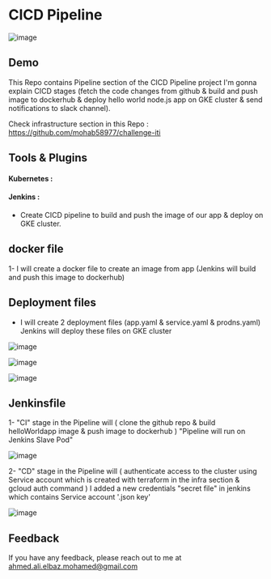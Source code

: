 
# CICD Pipeline

![image](https://drive.google.com/uc?export=view&id=1qQR7wPd1ZI1MnPZbarEP8g6wJEgf2-mH)
## Demo

This Repo contains Pipeline section of the CICD Pipeline project I'm gonna explain CICD stages (fetch the code changes from github & build and push image to dockerhub & deploy hello world node.js app on GKE cluster & send notifications to slack channel).

Check infrastructure section in this Repo : https://github.com/mohab58977/challenge-iti
 

## Tools & Plugins


#### Kubernetes :

#### Jenkins :


  - Create CICD pipeline to build and push the image of our app & deploy  on GKE cluster.




##  docker file

1- I will create a docker file to create an image from app (Jenkins will build and push this image to dockerhub)



## Deployment files

- I will create 2 deployment files (app.yaml & service.yaml & prodns.yaml) Jenkins will deploy these files on GKE cluster

![image](https://drive.google.com/uc?export=view&id=1EvRWeop1S9Sv0S7yPU0UM-B9t9va0H0Y)

![image](https://drive.google.com/uc?export=view&id=1dkauO-iPWkvDX39EraN_lSiti9swX9Kz)

![image](https://drive.google.com/uc?export=view&id=1lYZzIQgIJDpWG20skXmkZEeZDCtcO6FT)


## Jenkinsfile

1- "CI" stage in the Pipeline will ( clone the github repo & build helloWorldapp image & push image to dockerhub ) "Pipeline will run on Jenkins Slave Pod"

![image](https://drive.google.com/uc?export=view&id=1AuAiGGQoVYy-YoCtOOphQoJ-FgRpz65k)

2- "CD" stage in the Pipeline will ( authenticate access to the cluster using Service account which is created with terraform in the infra section & gcloud auth command )
   I added a new credentials "secret file" in jenkins which contains Service account '.json key'

![image](https://drive.google.com/uc?export=view&id=18cp-nRc0sey3fRR_YJF4VIwQbtkCHFbf)




## Feedback

If you have any feedback, please reach out to me at ahmed.ali.elbaz.mohamed@gmail.com
